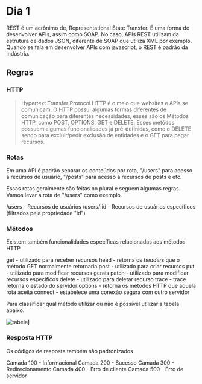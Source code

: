 # Dia 1
REST é um acrônimo de, Representational State Transfer.
É uma forma de desenvolver APIs, assim como SOAP.
No caso, APIs REST utilizam da estrutura de dados JSON, diferente de SOAP que utiliza XML por exemplo.
Quando se fala em desenvolver APIs com javascript, o REST é padrão da indústria.

## Regras

### HTTP
> Hypertext Transfer Protocol
HTTP é o meio que websites e APIs se comunicam. O HTTP possui algumas formas diferentes de comunicação para diferentes necessidades, esses são os Métodos HTTP, como POST, OPTIONS, GET e DELETE. Esses metódos possuem algumas funcionalidades já pré-definidas, como o DELETE sendo para excluir/pedir exclusão de entidades e o GET para pegar recursos.

### Rotas
Em uma API é padrão separar os conteúdos por rota, "/users" para acesso a recursos de usuário, "/posts" para acesso a recursos de posts e etc.

Essas rotas geralmente são feitas no plural e seguem algumas regras. Vamos levar a rota de "/users" como exemplo.

/users      - Recursos de usuários
/users/:id  - Recursos de usuários específicos (filtrados pela propriedade "id")

### Métodos
Existem também funcionalidades específicas relacionadas aos métodos HTTP

get - utilizado para receber recursos
head - retorna os _headers_ que o método GET normalmente retornaria
post - utilizado para criar recursos
put - utilizado para modificar recursos gerais
patch - utilizado para modificar recursos específicos
delete - utilizado para deletar recurso
trace - trace retorna o estado do servidor
options - retorna os métodos HTTP que aquela rota aceita
connect - estabelece uma conexão segura com outro servidor

Para classificar qual método utilizar ou não é possível utilizar a tabela abaixo.

![tabela](https://raw.githubusercontent.com/equivalent/scrapbook2/master/assets/images/2016/put-patch-idempotance-table.png)]

### Resposta HTTP
Os códigos de resposta também são padronizados

Camada 100 - Informacional
Camada 200 - Sucesso
Camada 300 - Redirecionamento
Camada 400 - Erro de cliente
Camada 500 - Erro de servidor